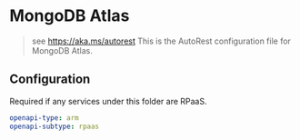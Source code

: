 # MongoDB Atlas

> see https://aka.ms/autorest
> This is the AutoRest configuration file for MongoDB Atlas.

## Configuration

Required if any services under this folder are RPaaS.

```yaml
openapi-type: arm
openapi-subtype: rpaas
```
